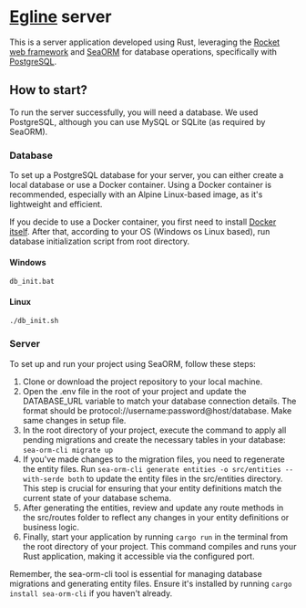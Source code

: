 # [Egline](https://github.com/almerti/Egline) server

This is a server application developed using Rust, leveraging the [Rocket web framework](https://rocket.rs/) and [SeaORM](https://www.sea-ql.org/SeaORM/) for database operations, specifically with [PostgreSQL](https://www.postgresql.org/). 

## How to start?

To run the server successfully, you will need a database. We used PostgreSQL, although you can use MySQL or SQLite (as required by SeaORM).

### Database

To set up a PostgreSQL database for your server, you can either create a local database or use a Docker container. Using a Docker container is recommended, especially with an Alpine Linux-based image, as it's lightweight and efficient.

If you decide to use a Docker container, you first need to install [Docker itself](https://www.docker.com/get-started/). After that, according to your OS (Windows os Linux based), run database initialization script from root directory.

#### Windows
```db_init.bat```

#### Linux
```./db_init.sh```

### Server

To set up and run your project using SeaORM, follow these steps:
1. Clone or download the project repository to your local machine.
2. Open the .env file in the root of your project and update the DATABASE_URL variable to match your database connection details. The format should be protocol://username:password@host/database. Make same changes in setup file.
3. In the root directory of your project, execute the command to apply all pending migrations and create the necessary tables in your database: ```sea-orm-cli migrate up```
4. If you've made changes to the migration files, you need to regenerate the entity files. Run ```sea-orm-cli generate entities -o src/entities --with-serde both``` to update the entity files in the src/entities directory. This step is crucial for ensuring that your entity definitions match the current state of your database schema.
5. After generating the entities, review and update any route methods in the src/routes folder to reflect any changes in your entity definitions or business logic.
6. Finally, start your application by running ```cargo run``` in the terminal from the root directory of your project. This command compiles and runs your Rust application, making it accessible via the configured port.

Remember, the sea-orm-cli tool is essential for managing database migrations and generating entity files. Ensure it's installed by running ```cargo install sea-orm-cli``` if you haven't already.